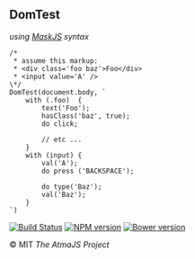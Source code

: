 DomTest
----

_using [MaskJS](https://github.com/atmajs/MaskJS) syntax_

```es6
/*
 * assume this markup:
 * <div class='foo baz'>Foo</div>
 * <input value='A' />
\*/
DomTest(document.body, `
	with (.foo)  {
		text('Foo');
		hasClass('baz', true);
		do click;
		
		// etc ...
	}
	with (input) {
		val('A');
		do press ('BACKSPACE');
		
		do type('Baz');
		val('Baz');
	}
`)
```

[![Build Status](https://travis-ci.org/atmajs/domtest.png?branch=master)](https://travis-ci.org/atmajs/domtest)
[![NPM version](https://badge.fury.io/js/domtest.svg)](http://badge.fury.io/js/domtest)
[![Bower version](https://badge.fury.io/bo/domtest.svg)](http://badge.fury.io/bo/domtest)


:copyright: MIT _The AtmaJS Project_